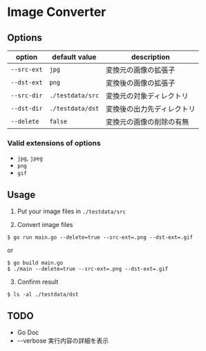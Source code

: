 # Image Converter

## Options

|option|default value|description|
|---|---|---|
|`--src-ext`|`jpg`|変換元の画像の拡張子|
|`--dst-ext`|`png`|変換後の画像の拡張子|
|`--src-dir`|`./testdata/src`|変換元の対象ディレクトリ|
|`--dst-dir`|`./testdata/dst`|変換後の出力先ディレクトリ|
|`--delete`|`false`|変換元の画像の削除の有無|

### Valid extensions of options
* `jpg`, `jpeg`
* `png`
* `gif`

## Usage

1. Put your image files in `./testdata/src`

2. Convert image files
```shell
$ go run main.go --delete=true --src-ext=.png --dst-ext=.gif
```
or
```shell
$ go build main.go
$ ./main --delete=true --src-ext=.png --dst-ext=.gif
```

3. Confirm result
```shell
$ ls -al ./testdata/dst
```

## TODO
* Go Doc
* --verbose 実行内容の詳細を表示
